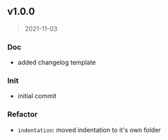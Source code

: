 
<a name="v1.0.0"></a>
## v1.0.0

> 2021-11-03

### Doc

* added changelog template

### Init

* initial commit

### Refactor

* `indentation`: moved indentation to it's own folder

